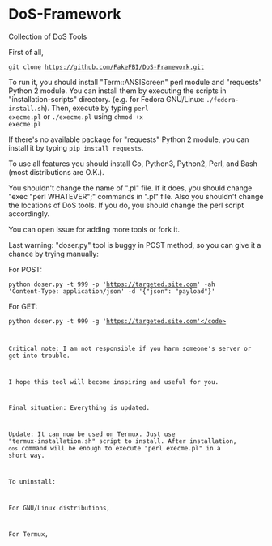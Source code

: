 # DoS-Framework
Collection of DoS Tools

First of all,

<code>git clone https://github.com/FakeFBI/DoS-Framework.git</code>

To run it, you should install "Term::ANSIScreen" perl module and "requests" Python 2 module. You can install them by executing the scripts in "installation-scripts" directory. (e.g. for Fedora GNU/Linux: <code>./fedora-install.sh</code>). Then, execute by typing <code>perl execme.pl</code> or <code>./execme.pl</code> using <code>chmod +x execme.pl</code>

If there's no available package for "requests" Python 2 module, you can install it by typing <code>pip install requests</code>.

To use all features you should install Go, Python3, Python2, Perl, and Bash (most distributions are O.K.).

You shouldn't change the name of ".pl" file. If it does, you should change "exec "perl WHATEVER";" commands in ".pl" file. Also you shouldn't change the locations of DoS tools. If you do, you should change the perl script accordingly.

You can open issue for adding more tools or fork it.

Last warning: "doser.py" tool is buggy in POST method, so you can give it a chance by trying manually:

For POST:

<code>python doser.py -t 999 -p 'https://targeted.site.com' -ah 'Content-Type: application/json' -d '{"json": "payload"}'</code>

For GET:

<code>python doser.py -t 999 -g 'https://targeted.site.com'</code>

Critical note: I am not responsible if you harm someone's server or get into trouble.

I hope this tool will become inspiring and useful for you.

Final situation: Everything is updated.

Update: It can now be used on Termux. Just use "termux-installation.sh" script to install. After installation, <code>dos</code> command will be enough to execute "perl execme.pl" in a short way.

To uninstall:

For GNU/Linux distributions,

For Termux,
